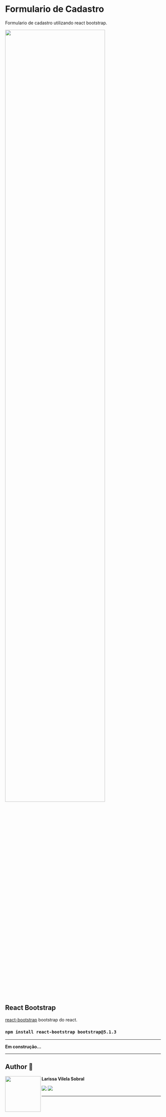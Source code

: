 # Formulario de Cadastro

Formulario de cadastro utilizando react bootstrap.

<img src="https://i.ibb.co/NrXqfXS/image.png" width=80% />

## React Bootstrap

[react-bootstrap](https://react-bootstrap.github.io/getting-started/introduction) bootstrap do react.

### `npm install react-bootstrap bootstrap@5.1.3`
_____

**Em construção...**
______
## Author 🚀
**Larissa Vilela Sobral**
[<img align="left" src="https://i.ibb.co/j6YvGHY/perfil-amarelo.png" width=115><br>](https://github.com/larissavilelasobral)


<a href="mailto:larissavilelasobral@gmail.com?subject=Hi&body=Olaa" target=_blank alt="Gmail" >
  <img src="https://img.shields.io/badge/-Gmail-FF0000?style=flat-square&labelColor=FF0000&logo=gmail&logoColor=white&link=larissavilelasobral" /></a>

<a href="https://www.linkedin.com/in/larissa-vilela-sobral/" target=_blank alt="Linkedin">
  <img src="https://img.shields.io/badge/-Linkedin-0e76a8?style=flat-square&logo=Linkedin&logoColor=white&link=LINK-DO-SEU-LINKEDIN" /></a>
  
_____




